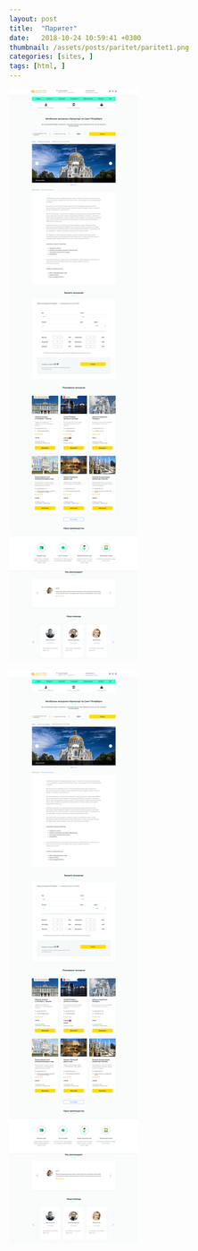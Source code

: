 ```yaml
---
layout: post
title:  "Паритет"
date:   2018-10-24 10:59:41 +0300
thumbnail: /assets/posts/paritet/paritet1.png
categories: [sites, ]
tags: [html, ]
---
```

![Screenshot1](/assets/posts/paritet/paritet1.png)


![Screenshot2](/assets/posts/paritet/paritet1.png)
